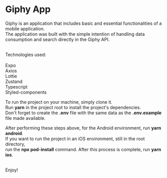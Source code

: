 # Giphy App

Giphy is an application that includes basic and essential functionalities of a mobile application.<br />
The application was built with the simple intention of handling data consumption and search directly in the Giphy API.<br /><br />

Technologies used:<br /><br />
Expo<br />
Axios<br />
Lottie<br />
Zustand<br />
Typescript<br />
Styled-components<br />

To run the project on your machine, simply clone it.<br />
Run **yarn** in the project root to install the project's dependencies.<br />
Don't forget to create the **.env** file with the same data as the **.env.example** file made available.<br />

After performing these steps above, for the Android environment, run **yarn android**.<br />
If you want to run the project in an iOS environment, still in the root directory,<br />
run the **npx pod-install** command. After this process is complete, run **yarn ios**.<br /><br />

Enjoy!
